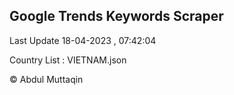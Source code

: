 

## Google Trends Keywords Scraper 
 
Last Update 18-04-2023 , 07:42:04

Country List :
VIETNAM.json



© Abdul Muttaqin 
